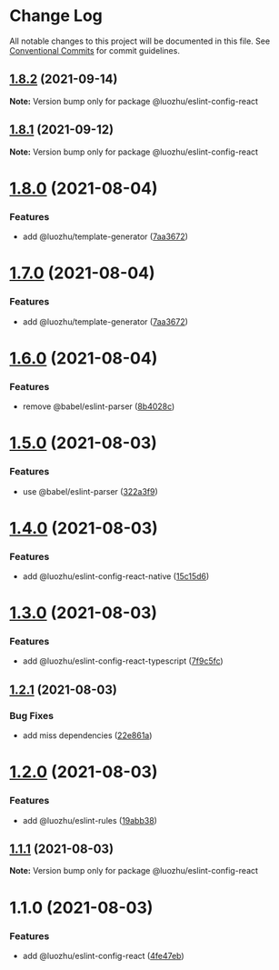 # Change Log

All notable changes to this project will be documented in this file.
See [Conventional Commits](https://conventionalcommits.org) for commit guidelines.

## [1.8.2](https://github.com/youngjuning/luozhu/compare/@luozhu/eslint-config-react@1.8.1...@luozhu/eslint-config-react@1.8.2) (2021-09-14)

**Note:** Version bump only for package @luozhu/eslint-config-react





## [1.8.1](https://github.com/youngjuning/luozhu/compare/@luozhu/eslint-config-react@1.8.0...@luozhu/eslint-config-react@1.8.1) (2021-09-12)

**Note:** Version bump only for package @luozhu/eslint-config-react





# [1.8.0](https://github.com/youngjuning/luozhu/compare/@luozhu/eslint-config-react@1.6.0...@luozhu/eslint-config-react@1.8.0) (2021-08-04)

### Features

- add @luozhu/template-generator ([7aa3672](https://github.com/youngjuning/luozhu/commit/7aa3672da4928455ddf5ba768ec562cdff4cef10))

# [1.7.0](https://github.com/youngjuning/luozhu/compare/@luozhu/eslint-config-react@1.6.0...@luozhu/eslint-config-react@1.7.0) (2021-08-04)

### Features

- add @luozhu/template-generator ([7aa3672](https://github.com/youngjuning/luozhu/commit/7aa3672da4928455ddf5ba768ec562cdff4cef10))

# [1.6.0](https://github.com/youngjuning/luozhu/compare/@luozhu/eslint-config-react@1.5.0...@luozhu/eslint-config-react@1.6.0) (2021-08-04)

### Features

- remove @babel/eslint-parser ([8b4028c](https://github.com/youngjuning/luozhu/commit/8b4028c82397a435c6616424a6708dcb2fe5550a))

# [1.5.0](https://github.com/youngjuning/luozhu/compare/@luozhu/eslint-config-react@1.4.0...@luozhu/eslint-config-react@1.5.0) (2021-08-03)

### Features

- use @babel/eslint-parser ([322a3f9](https://github.com/youngjuning/luozhu/commit/322a3f9ecb760a5246656dc2e88ed1ce47ebf7a5))

# [1.4.0](https://github.com/youngjuning/luozhu/compare/@luozhu/eslint-config-react@1.3.0...@luozhu/eslint-config-react@1.4.0) (2021-08-03)

### Features

- add @luozhu/eslint-config-react-native ([15c15d6](https://github.com/youngjuning/luozhu/commit/15c15d6181f1b41c420ef0bce4e151e57fd2b5b2))

# [1.3.0](https://github.com/youngjuning/luozhu/compare/@luozhu/eslint-config-react@1.2.1...@luozhu/eslint-config-react@1.3.0) (2021-08-03)

### Features

- add @luozhu/eslint-config-react-typescript ([7f9c5fc](https://github.com/youngjuning/luozhu/commit/7f9c5fc203800d8a80078f5c73e0a4c4ed3b1c03))

## [1.2.1](https://github.com/youngjuning/luozhu/compare/@luozhu/eslint-config-react@1.2.0...@luozhu/eslint-config-react@1.2.1) (2021-08-03)

### Bug Fixes

- add miss dependencies ([22e861a](https://github.com/youngjuning/luozhu/commit/22e861afbb92fc2f4dd8b3eef4fd79688b0a8e46))

# [1.2.0](https://github.com/youngjuning/luozhu/compare/@luozhu/eslint-config-react@1.1.1...@luozhu/eslint-config-react@1.2.0) (2021-08-03)

### Features

- add @luozhu/eslint-rules ([19abb38](https://github.com/youngjuning/luozhu/commit/19abb3834608c5f7b597517d50f488dd72554e5d))

## [1.1.1](https://github.com/youngjuning/luozhu/compare/@luozhu/eslint-config-react@1.1.0...@luozhu/eslint-config-react@1.1.1) (2021-08-03)

**Note:** Version bump only for package @luozhu/eslint-config-react

# 1.1.0 (2021-08-03)

### Features

- add @luozhu/eslint-config-react ([4fe47eb](https://github.com/youngjuning/luozhu/commit/4fe47ebd44f4501eed7204b673252a87f72d86fc))

